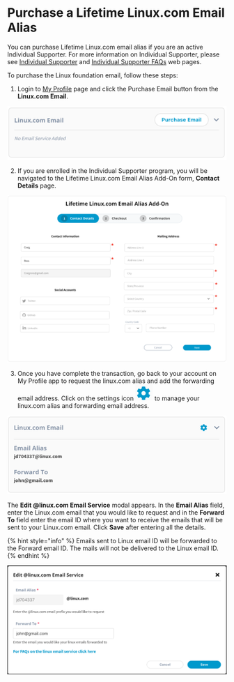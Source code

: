 # Purchase a Lifetime Linux.com Email Alias

You can purchase Lifetime Linux.com email alias if you are an active Individual Supporter. For more information on Individual Supporter, please see [Individual Supporter](https://www.linuxfoundation.org/about/individual-supporters/) and [Individual Supporter FAQs](https://www.linuxfoundation.org/about/individual-supporters/faq/#faq1) web pages.

To purchase the Linux foundation email, follow these steps:

1. Login to [My Profile](https://myprofile.linuxfoundation.org/) page and click the Purchase Email button from the **Linux.com Email**.

![Linux.com email purchase](../.gitbook/assets/purchaselinuxemail.png)

2. If you are enrolled in the Individual Supporter program, you will be navigated to the Lifetime Linux.com Email Alias Add-On form, **Contact Details** page.

![](../.gitbook/assets/linuxemailpurchaseflow.png)

3. Once you have complete the transaction, go back to your account on My Profile app to request the linux.com alias and add the forwarding email address. Click on the settings icon  ![](../.gitbook/assets/settings%20%281%29.png)  to manage your linux.com alias and forwarding email address. 

![](../.gitbook/assets/configlinuxbutton.png)

The **Edit @linux.com Email Service** modal appears. In the **Email Alias** field, enter the Linux.com email that you would like to request and in the **Forward To** field enter the email ID where you want to receive the emails that will be sent to your Linux.com email. Click **Save** after entering all the details.

{% hint style="info" %}
Emails sent to Linux email ID will be forwarded to the Forward email ID. The mails will not be delivered to the Linux email ID.
{% endhint %}

![](../.gitbook/assets/editlinuxemail.png)



